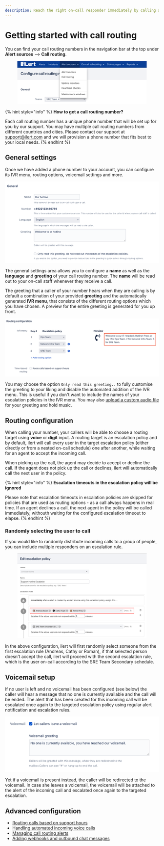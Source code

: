 ```yaml
---
description: Reach the right on-call responder immediately by calling a phone number
---
```


# Getting started with call routing

You can find your call routing numbers in the navigation bar at the top under **Alert sources** --> **Call routing**.

<figure><img src="../.gitbook/assets/image (16) (2).png" alt=""><figcaption></figcaption></figure>

{% hint style="info" %}
**How to get a call routing number?**

Each call routing number has a unique phone number that will be set up for you by our support. You may have multiple call routing numbers from different countries and cities. Please contact our support at support@ilert.com and we will provision a phone number that fits best to your local needs.
{% endhint %}

## General settings

Once we have added a phone number to your account, you can configure its IVR menu, routing options, voicemail settings and more.

![](<../.gitbook/assets/image (8) (1).png>)

The general settings area allows you to configure a **name** as well as the **language** and **greeting** of your call routing number. The **name** will be read out to your on-call staff whenever they receive a call.

The greeting that a caller of your number hears when they are calling is by default a combination of your provided **greeting** and the automatically generated **IVR menu**, that consists of the different routing options which you have chosen. A preview for the entire greeting is generated for you up front.&#x20;

![](<../.gitbook/assets/Screenshot 2021-10-28 at 09.23.45.png>)

You may choose the option `Only read this greeting..` to fully customise the greeting to your liking and disable the automated addition of the IVR menu. This is useful if you don't want to include the names of your escalation policies in the IVR menu. You may also [upload a custom audio file](uploading-custom-audio-responses.md) for your greeting and hold music.

## Routing configuration

When calling your number, your callers will be able to choose a routing target using **voice** or **digit** input. A routing target is an escalation policy and by default, ilert will call every user in the target escalation policy (either directly or from a nested on-call schedule) one after another, while waiting for an agent to accept the incoming call.

When picking up the call, the agent may decide to accept or decline the call. If the agent does not pick up the call or declines, ilert will automatically call the next user in the policy.

{% hint style="info" %}
**Escalation timeouts in the escalation policy will be ignored**

Please note that escalation timeouts in escalation policies are skipped for policies that are used as routing options - as a call always happens in real time. If an agent declines a call, the next agent in the policy will be called immediately, withouth waiting for the configured escalation timeout to elapse.
{% endhint %}

### Randomly selecting the user to call

If you would like to randomly distribute incoming calls to a group of people, you can include multiple responders on an escalation rule.&#x20;

<figure><img src="../.gitbook/assets/Screen Shot 2022-09-02 at 10.44.08.png" alt=""><figcaption></figcaption></figure>

In the above configuration, ilert will first randomly select someone from the first escalation rule (Andreas, Cathy or Roman), if that selected person doesn't accept the call, ilert will proceed with the second escalation rule, which is the user on-call according to the SRE Team Secondary schedule.

## Voicemail setup

If no user is left and no voicemail has been configured (see below) the caller will hear a message that no one is currently available and the call will be ended. The alert that has been created for this incoming call will be escalated once again to the targeted escalation policy using regular alert notification and escalation rules.

![](<../.gitbook/assets/image (10).png>)

Yet if a voicemail is present instead, the caller will be redirected to the voicemail. In case she leaves a voicemail, the voicemail will be attached to the alert of the incoming call and escalated once again to the targeted escalation.

## Advanced configuration

* [Routing calls based on support hours](routing-calls-based-on-support-hours.md)
* [Handling automated incoming voice calls](voicemail-only-mode.md)
* [Managing call routing alerts](managing-call-routing-incidents.md)
* [Adding webhooks and outbound chat messages](adding-webhooks-and-outbound-chat-messages.md)
